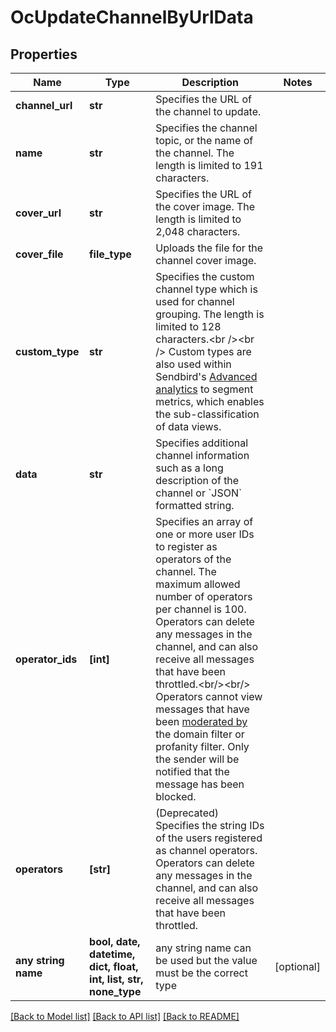 # OcUpdateChannelByUrlData


## Properties
Name | Type | Description | Notes
------------ | ------------- | ------------- | -------------
**channel_url** | **str** | Specifies the URL of the channel to update. | 
**name** | **str** | Specifies the channel topic, or the name of the channel. The length is limited to 191 characters. | 
**cover_url** | **str** | Specifies the URL of the cover image. The length is limited to 2,048 characters. | 
**cover_file** | **file_type** | Uploads the file for the channel cover image. | 
**custom_type** | **str** | Specifies the custom channel type which is used for channel grouping. The length is limited to 128 characters.&lt;br /&gt;&lt;br /&gt; Custom types are also used within Sendbird&#39;s [Advanced analytics](/docs/chat/v3/platform-api/guides/advanced-analytics) to segment metrics, which enables the sub-classification of data views. | 
**data** | **str** | Specifies additional channel information such as a long description of the channel or &#x60;JSON&#x60; formatted string. | 
**operator_ids** | **[int]** | Specifies an array of one or more user IDs to register as operators of the channel. The maximum allowed number of operators per channel is 100. Operators can delete any messages in the channel, and can also receive all messages that have been throttled.&lt;br/&gt;&lt;br/&gt;  Operators cannot view messages that have been [moderated by](/docs/chat/v3/platform-api/guides/filter-and-moderation) the domain filter or profanity filter. Only the sender will be notified that the message has been blocked. | 
**operators** | **[str]** | (Deprecated) Specifies the string IDs of the users registered as channel operators. Operators can delete any messages in the channel, and can also receive all messages that have been throttled. | 
**any string name** | **bool, date, datetime, dict, float, int, list, str, none_type** | any string name can be used but the value must be the correct type | [optional]

[[Back to Model list]](../README.md#documentation-for-models) [[Back to API list]](../README.md#documentation-for-api-endpoints) [[Back to README]](../README.md)


